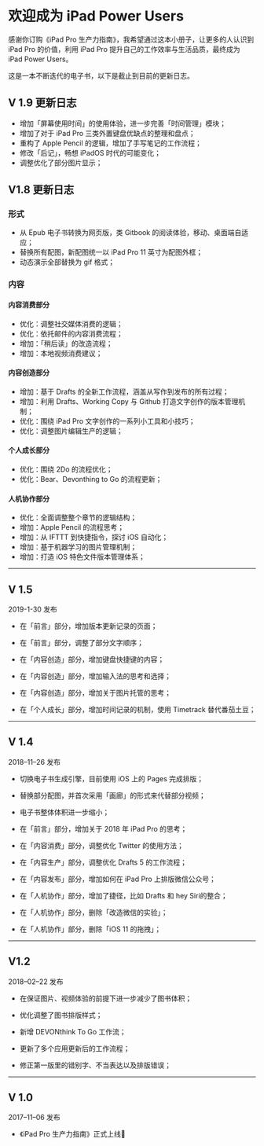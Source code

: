 # 欢迎成为 iPad Power Users 

感谢你订购《iPad Pro 生产力指南》，我希望通过这本小册子，让更多的人认识到 iPad Pro 的价值，利用 iPad Pro  提升自己的工作效率与生活品质，最终成为 iPad Power Users。


这是一本不断迭代的电子书，以下是截止到目前的更新日志。

## V 1.9 更新日志

- 增加「屏幕使用时间」的使用体验，进一步完善「时间管理」模块；
- 增加了对于 iPad Pro 三类外置键盘优缺点的整理和盘点；
- 重构了 Apple Pencil 的逻辑，增加了手写笔记的工作流程；
- 修改「后记」，畅想 iPadOS 时代的可能变化；
- 调整优化了部分图片显示；




## V1.8 更新日志


### 形式

 - 从 Epub 电子书转换为网页版，类 Gitbook 的阅读体验，移动、桌面端自适应；
 - 替换所有配图，新配图统一以 iPad Pro 11 英寸为配图外框；
 - 动态演示全部替换为 gif 格式；
 

### 内容

#### 内容消费部分

- 优化：调整社交媒体消费的逻辑；
- 优化：依托邮件的内容消费流程；
- 增加：「稍后读」的改造流程；
- 增加：本地视频消费建议；


#### 内容创造部分


- 增加：基于 Drafts 的全新工作流程，涵盖从写作到发布的所有过程；
- 增加：利用 Drafts、Working Copy 与 Github 打造文字创作的版本管理机制；
- 优化：围绕 iPad Pro 文字创作的一系列小工具和小技巧；
- 优化：调整图片编辑生产的逻辑；

#### 个人成长部分

- 优化：围绕 2Do 的流程优化；
- 优化：Bear、Devonthing to Go 的流程更新；


#### 人机协作部分

- 优化：全面调整整个章节的逻辑结构；
- 增加：Apple Pencil 的流程思考；
- 增加：从 IFTTT 到快捷指令，探讨 iOS 自动化；
- 增加：基于机器学习的图片管理机制；
- 增加：打造 iOS 特色文件版本管理体系；

***

## V 1.5 

2019-1-30 发布

- 在「前言」部分，增加版本更新记录的页面；

- 在「前言」部分，调整了部分文字顺序；

- 在「内容创造」部分，增加键盘快捷键的内容；

- 在「内容创造」部分，增加输入法的思考和选择；

- 在「内容创造」部分，增加关于图片托管的思考；

- 在「个人成长」部分，增加时间记录的机制，使用 Timetrack 替代番茄土豆；

***

## V 1.4 

2018–11–26 发布

- 切换电子书生成引擎，目前使用 iOS 上的 Pages 完成排版；

- 替换部分配图，并首次采用「画廊」的形式来代替部分视频；

- 电子书整体体积进一步缩小；

- 在「前言」部分，增加关于 2018 年 iPad Pro 的思考；

- 在「内容消费」部分，调整优化 Twitter 的使用方法；

- 在「内容生产」部分，调整优化 Drafts 5 的工作流程；

- 在「内容发布」部分，增加如何在 iPad Pro 上排版微信公众号；

- 在「人机协作」部分，增加了捷径，比如 Drafts 和 hey Siri的整合；

- 在「人机协作」部分，删除「改造微信的实验」；

- 在「人机协作」部分，删除「iOS 11 的拖拽」；


***

## V1.2 

2018–02–22 发布

- 在保证图片、视频体验的前提下进一步减少了图书体积；

- 优化调整了图书排版样式；

- 新增 DEVONthink To Go 工作流；

- 更新了多个应用更新后的工作流程；

- 修正第一版里的错别字、不当表达以及排版错误；

***

## V 1.0 

2017–11–06 发布

- 《iPad Pro 生产力指南》正式上线
